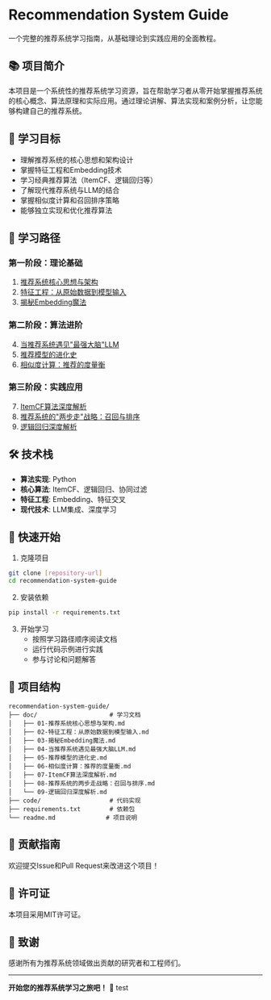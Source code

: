 # Recommendation System Guide

一个完整的推荐系统学习指南，从基础理论到实践应用的全面教程。

## 📚 项目简介

本项目是一个系统性的推荐系统学习资源，旨在帮助学习者从零开始掌握推荐系统的核心概念、算法原理和实际应用。通过理论讲解、算法实现和案例分析，让您能够构建自己的推荐系统。

## 🎯 学习目标



- 理解推荐系统的核心思想和架构设计
- 掌握特征工程和Embedding技术
- 学习经典推荐算法（ItemCF、逻辑回归等）
- 了解现代推荐系统与LLM的结合
- 掌握相似度计算和召回排序策略
- 能够独立实现和优化推荐算法

## 📖 学习路径

### 第一阶段：理论基础
1. [推荐系统核心思想与架构](doc/01-推荐系统核心思想与架构.md)
2. [特征工程：从原始数据到模型输入](doc/02-特征工程：从原始数据到模型输入.md)
3. [揭秘Embedding魔法](doc/03-揭秘Embedding魔法.md)

### 第二阶段：算法进阶
4. [当推荐系统遇见"最强大脑"LLM](doc/04-当推荐系统遇见最强大脑LLM.md)
5. [推荐模型的进化史](doc/05-推荐模型的进化史.md)
6. [相似度计算：推荐的度量衡](doc/06-相似度计算：推荐的度量衡.md)

### 第三阶段：实践应用
7. [ItemCF算法深度解析](doc/07-ItemCF算法深度解析.md)
8. [推荐系统的"两步走"战略：召回与排序](doc/08-推荐系统的两步走战略：召回与排序.md)
9. [逻辑回归深度解析](doc/09-逻辑回归深度解析.md)

## 🛠️ 技术栈

- **算法实现**: Python
- **核心算法**: ItemCF、逻辑回归、协同过滤
- **特征工程**: Embedding、特征交叉
- **现代技术**: LLM集成、深度学习

## 🚀 快速开始

1. 克隆项目
```bash
git clone [repository-url]
cd recommendation-system-guide
```

2. 安装依赖
```bash
pip install -r requirements.txt
```

3. 开始学习
   - 按照学习路径顺序阅读文档
   - 运行代码示例进行实践
   - 参与讨论和问题解答

## 📁 项目结构

```
recommendation-system-guide/
├── doc/                    # 学习文档
│   ├── 01-推荐系统核心思想与架构.md
│   ├── 02-特征工程：从原始数据到模型输入.md
│   ├── 03-揭秘Embedding魔法.md
│   ├── 04-当推荐系统遇见最强大脑LLM.md
│   ├── 05-推荐模型的进化史.md
│   ├── 06-相似度计算：推荐的度量衡.md
│   ├── 07-ItemCF算法深度解析.md
│   ├── 08-推荐系统的两步走战略：召回与排序.md
│   └── 09-逻辑回归深度解析.md
├── code/                   # 代码实现
├── requirements.txt        # 依赖包
└── readme.md              # 项目说明
```

## 🤝 贡献指南

欢迎提交Issue和Pull Request来改进这个项目！

## 📄 许可证

本项目采用MIT许可证。

## 🙏 致谢

感谢所有为推荐系统领域做出贡献的研究者和工程师们。

---

**开始您的推荐系统学习之旅吧！** 🚀
test
